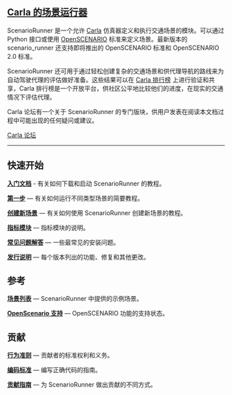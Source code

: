## [Carla 的场景运行器](https://github.com/carla-simulator/scenario_runner/blob/master/Docs/index.md) 

ScenarioRunner 是一个允许 [Carla](http://carla.org/) 仿真器定义和执行交通场景的模块。可以通过 Python 接口或使用 [OpenSCENARIO](http://www.openscenario.org/) 标准来定义场景。最新版本的scenario_runner 还支持即将推出的 OpenSCENARIO 标准和 OpenSCENARIO 2.0 标准。

ScenarioRunner 还可用于通过轻松创建复杂的交通场景和供代理导航的路线来为自动驾驶代理的评估做好准备。这些结果可以在 [Carla 排行榜](https://leaderboard.carla.org/) 上进行验证和共享，Carla 排行榜是一个开放平台，供社区公平地比较他们的进度，在现实的交通情况下评估代理。 

Carla 论坛有一个关于 ScenarioRunner 的专门版块，供用户发表在阅读本文档过程中可能出现的任何疑问或建议。 
<div class="build-buttons">
<a href="https://forum.carla.org/" target="_blank" class="btn btn-neutral" title="Go to the latest CARLA release">
Carla 论坛</a>
</div>

---

## 快速开始

[**入门文档**](scenario_runner/getting_scenariorunner.md) - 有关如何下载和启动 ScenarioRunner 的教程。

[**第一步**](scenario_runner/getting_started.md) — 有关如何运行不同类型场景的简要教程。<br>

[**创建新场景**](scenario_runner/creating_new_scenario.md) — 有关如何使用 ScenarioRunner 创建新场景的教程。<br>

[**指标模块**](scenario_runner/metrics_module.md) — 指标模块的说明。<br>

[**常见问题解答**](scenario_runner/FAQ.md) — 一些最常见的安装问题。<br>

[**发行说明**](scenario_runner/CHANGELOG.md) — 每个版本列出的功能、修复和其他更改。<br>


## 参考

[**场景列表**](scenario_runner/list_of_scenarios.md) — ScenarioRunner 中提供的示例场景。<br>

[**OpenScenario 支持**](scenario_runner/openscenario_support.md) — OpenSCENARIO 功能的支持状态。<br>


## 贡献
[**行为准则**](scenario_runner/CODE_OF_CONDUCT.md) — 贡献者的标准权利和义务。<br>

[**编码标准**](scenario_runner/coding_standard.md) — 编写正确代码的指南。<br>

[**贡献指南**](scenario_runner/CONTRIBUTING.md) — 为 ScenarioRunner 做出贡献的不同方式。<br>